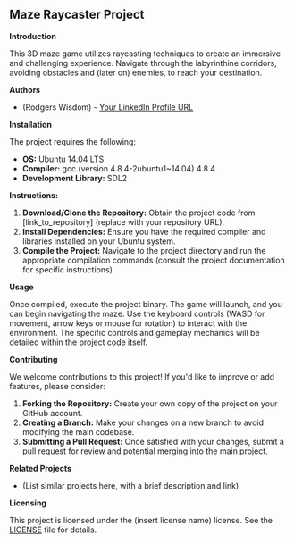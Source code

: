 ## Maze Raycaster Project

**Introduction**

This 3D maze game utilizes raycasting techniques to create an immersive and challenging experience. Navigate through the labyrinthine corridors, avoiding obstacles and (later on) enemies, to reach your destination. 

**Authors**

* (Rodgers Wisdom) - [Your LinkedIn Profile URL](https://www.linkedin.com/in/rodgers-wisdom-842b04243/)


**Installation**

The project requires the following:

* **OS:** Ubuntu 14.04 LTS
* **Compiler:** gcc (version 4.8.4-2ubuntu1~14.04) 4.8.4
* **Development Library:** SDL2

**Instructions:**

1. **Download/Clone the Repository:** Obtain the project code from [link_to_repository] (replace with your repository URL).
2. **Install Dependencies:** Ensure you have the required compiler and libraries installed on your Ubuntu system.
3. **Compile the Project:** Navigate to the project directory and run the appropriate compilation commands (consult the project documentation for specific instructions).

**Usage**

Once compiled, execute the project binary. The game will launch, and you can begin navigating the maze. Use the keyboard controls (WASD for movement, arrow keys or mouse for rotation) to interact with the environment. The specific controls and gameplay mechanics will be detailed within the project code itself.

**Contributing**

We welcome contributions to this project! If you'd like to improve or add features, please consider:

1. **Forking the Repository:** Create your own copy of the project on your GitHub account.
2. **Creating a Branch:**  Make your changes on a new branch to avoid modifying the main codebase.
3. **Submitting a Pull Request:** Once satisfied with your changes, submit a pull request for review and potential merging into the main project.

**Related Projects**

* (List similar projects here, with a brief description and link)

**Licensing**

This project is licensed under the (insert license name) license. See the [LICENSE](LICENSE.md) file for details.
